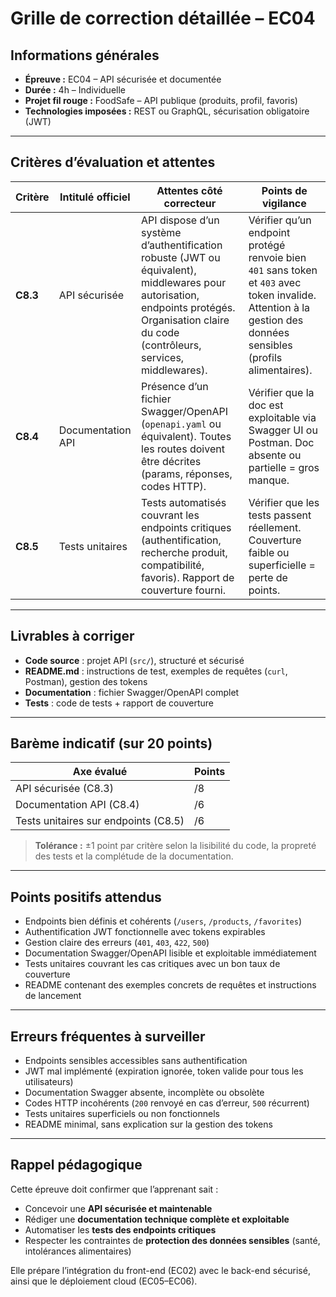 # Grille de correction détaillée – EC04

## Informations générales

- **Épreuve :** EC04 – API sécurisée et documentée
- **Durée :** 4h – Individuelle
- **Projet fil rouge :** FoodSafe – API publique (produits, profil, favoris)
- **Technologies imposées :** REST ou GraphQL, sécurisation obligatoire (JWT)

---

## Critères d’évaluation et attentes

| Critère  | Intitulé officiel | Attentes côté correcteur                                                                                                                                                                      | Points de vigilance                                                                                                                                              |
|----------|-------------------|-----------------------------------------------------------------------------------------------------------------------------------------------------------------------------------------------|------------------------------------------------------------------------------------------------------------------------------------------------------------------|
| **C8.3** | API sécurisée     | API dispose d’un système d’authentification robuste (JWT ou équivalent), middlewares pour autorisation, endpoints protégés. Organisation claire du code (contrôleurs, services, middlewares). | Vérifier qu’un endpoint protégé renvoie bien `401` sans token et `403` avec token invalide. Attention à la gestion des données sensibles (profils alimentaires). |
| **C8.4** | Documentation API | Présence d’un fichier Swagger/OpenAPI (`openapi.yaml` ou équivalent). Toutes les routes doivent être décrites (params, réponses, codes HTTP).                                                 | Vérifier que la doc est exploitable via Swagger UI ou Postman. Doc absente ou partielle = gros manque.                                                           |
| **C8.5** | Tests unitaires   | Tests automatisés couvrant les endpoints critiques (authentification, recherche produit, compatibilité, favoris). Rapport de couverture fourni.                                               | Vérifier que les tests passent réellement. Couverture faible ou superficielle = perte de points.                                                                 |

---

## Livrables à corriger

- **Code source** : projet API (`src/`), structuré et sécurisé
- **README.md** : instructions de test, exemples de requêtes (`curl`, Postman), gestion des tokens
- **Documentation** : fichier Swagger/OpenAPI complet
- **Tests** : code de tests + rapport de couverture

---

## Barème indicatif (sur 20 points)

| Axe évalué                           | Points |
|--------------------------------------|--------|
| API sécurisée (C8.3)                 | /8     |
| Documentation API (C8.4)             | /6     |
| Tests unitaires sur endpoints (C8.5) | /6     |

> **Tolérance :** ±1 point par critère selon la lisibilité du code, la propreté des tests et la complétude de la
> documentation.

---

## Points positifs attendus

- Endpoints bien définis et cohérents (`/users`, `/products`, `/favorites`)
- Authentification JWT fonctionnelle avec tokens expirables
- Gestion claire des erreurs (`401`, `403`, `422`, `500`)
- Documentation Swagger/OpenAPI lisible et exploitable immédiatement
- Tests unitaires couvrant les cas critiques avec un bon taux de couverture
- README contenant des exemples concrets de requêtes et instructions de lancement

---

## Erreurs fréquentes à surveiller

- Endpoints sensibles accessibles sans authentification
- JWT mal implémenté (expiration ignorée, token valide pour tous les utilisateurs)
- Documentation Swagger absente, incomplète ou obsolète
- Codes HTTP incohérents (`200` renvoyé en cas d’erreur, `500` récurrent)
- Tests unitaires superficiels ou non fonctionnels
- README minimal, sans explication sur la gestion des tokens

---

## Rappel pédagogique

Cette épreuve doit confirmer que l’apprenant sait :

- Concevoir une **API sécurisée et maintenable**
- Rédiger une **documentation technique complète et exploitable**
- Automatiser les **tests des endpoints critiques**
- Respecter les contraintes de **protection des données sensibles** (santé, intolérances alimentaires)

Elle prépare l’intégration du front-end (EC02) avec le back-end sécurisé, ainsi que le déploiement cloud (EC05–EC06).

